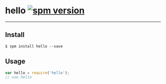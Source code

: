 # hello [![spm version](http://spmjs.io/badge/hello)](http://spmjs.io/package/hello)

---



## Install

```
$ spm install hello --save
```

## Usage

```js
var hello = require('hello');
// use hello
```
